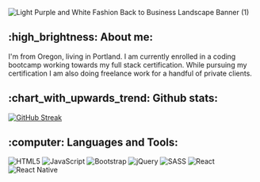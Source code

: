 ![Light Purple and White Fashion Back to Business Landscape Banner (1)](https://user-images.githubusercontent.com/93841858/147681529-45f4ac3b-e4e2-4a18-87e2-ee1ee7892c47.png)

<div>
<h2 align="left">:high_brightness: About me:</h2>
<p>I'm from Oregon, living in Portland. I am currently enrolled in a coding bootcamp working towards my full stack certification. While pursuing my certification I am also doing freelance work for a handful of private clients. </p>
</div>
    
<h2 align="left"> :chart_with_upwards_trend: Github stats:</h2>
  
[![GitHub Streak](http://github-readme-streak-stats.herokuapp.com?user=vsibley&theme=nord&date_format=M%20j%5B%2C%20Y%5D)](https://git.io/streak-stats)


<h2 align="left"> :computer: Languages and Tools:</h2>

![HTML5](https://img.shields.io/badge/html5-%23E34F26.svg?style=for-the-badge&logo=html5&logoColor=white) ![JavaScript](https://img.shields.io/badge/javascript-%23323330.svg?style=for-the-badge&logo=javascript&logoColor=%23F7DF1E) ![Bootstrap](https://img.shields.io/badge/bootstrap-%23563D7C.svg?style=for-the-badge&logo=bootstrap&logoColor=white) ![jQuery](https://img.shields.io/badge/jquery-%230769AD.svg?style=for-the-badge&logo=jquery&logoColor=white) ![SASS](https://img.shields.io/badge/SASS-hotpink.svg?style=for-the-badge&logo=SASS&logoColor=white) ![React](https://img.shields.io/badge/react-%2320232a.svg?style=for-the-badge&logo=react&logoColor=%2361DAFB) ![React Native](https://img.shields.io/badge/react_native-%2320232a.svg?style=for-the-badge&logo=react&logoColor=%2361DAFB) 
